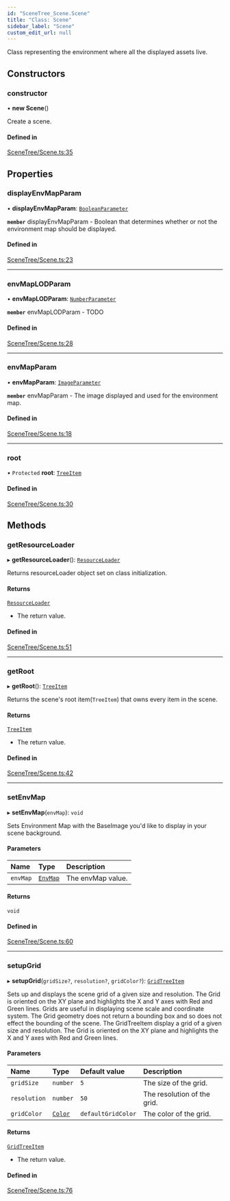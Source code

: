 ```yaml
---
id: "SceneTree_Scene.Scene"
title: "Class: Scene"
sidebar_label: "Scene"
custom_edit_url: null
---
```




Class representing the environment where all the displayed assets live.

## Constructors

### constructor

• **new Scene**()

Create a scene.

#### Defined in

[SceneTree/Scene.ts:35](https://github.com/ZeaInc/zea-engine/blob/434f018d2/src/SceneTree/Scene.ts#L35)

## Properties

### displayEnvMapParam

• **displayEnvMapParam**: [`BooleanParameter`](Parameters/SceneTree_Parameters_BooleanParameter.BooleanParameter)

**`member`** displayEnvMapParam - Boolean that determines whether or not the environment map should be displayed.

#### Defined in

[SceneTree/Scene.ts:23](https://github.com/ZeaInc/zea-engine/blob/434f018d2/src/SceneTree/Scene.ts#L23)

___

### envMapLODParam

• **envMapLODParam**: [`NumberParameter`](Parameters/SceneTree_Parameters_NumberParameter.NumberParameter)

**`member`** envMapLODParam - TODO

#### Defined in

[SceneTree/Scene.ts:28](https://github.com/ZeaInc/zea-engine/blob/434f018d2/src/SceneTree/Scene.ts#L28)

___

### envMapParam

• **envMapParam**: [`ImageParameter`](Parameters/SceneTree_Parameters_ImageParameter.ImageParameter)

**`member`** envMapParam - The image displayed and used for the environment map.

#### Defined in

[SceneTree/Scene.ts:18](https://github.com/ZeaInc/zea-engine/blob/434f018d2/src/SceneTree/Scene.ts#L18)

___

### root

• `Protected` **root**: [`TreeItem`](SceneTree_TreeItem.TreeItem)

#### Defined in

[SceneTree/Scene.ts:30](https://github.com/ZeaInc/zea-engine/blob/434f018d2/src/SceneTree/Scene.ts#L30)

## Methods

### getResourceLoader

▸ **getResourceLoader**(): [`ResourceLoader`](SceneTree_resourceLoader.ResourceLoader)

Returns resourceLoader object set on class initialization.

#### Returns

[`ResourceLoader`](SceneTree_resourceLoader.ResourceLoader)

- The return value.

#### Defined in

[SceneTree/Scene.ts:51](https://github.com/ZeaInc/zea-engine/blob/434f018d2/src/SceneTree/Scene.ts#L51)

___

### getRoot

▸ **getRoot**(): [`TreeItem`](SceneTree_TreeItem.TreeItem)

Returns the scene's root item(`TreeItem`) that owns every item in the scene.

#### Returns

[`TreeItem`](SceneTree_TreeItem.TreeItem)

- The return value.

#### Defined in

[SceneTree/Scene.ts:42](https://github.com/ZeaInc/zea-engine/blob/434f018d2/src/SceneTree/Scene.ts#L42)

___

### setEnvMap

▸ **setEnvMap**(`envMap`): `void`

Sets Environment Map with the BaseImage you'd like to display in your scene background.

#### Parameters

| Name | Type | Description |
| :------ | :------ | :------ |
| `envMap` | [`EnvMap`](Images/SceneTree_Images_EnvMap.EnvMap) | The envMap value. |

#### Returns

`void`

#### Defined in

[SceneTree/Scene.ts:60](https://github.com/ZeaInc/zea-engine/blob/434f018d2/src/SceneTree/Scene.ts#L60)

___

### setupGrid

▸ **setupGrid**(`gridSize?`, `resolution?`, `gridColor?`): [`GridTreeItem`](SceneTree_GridTreeItem.GridTreeItem)

Sets up and displays the scene grid of a given size and resolution. The Grid is oriented on the XY plane
and highlights the X and Y axes with Red and Green lines. Grids are useful in displaying scene scale and coordinate system.
The Grid geometry does not return a bounding box and so does not effect the bounding of the scene.
The GridTreeItem display a grid of a given size and resolution. The Grid is oriented on the XY plane
and highlights the X and Y axes with Red and Green lines.

#### Parameters

| Name | Type | Default value | Description |
| :------ | :------ | :------ | :------ |
| `gridSize` | `number` | `5` | The size of the grid. |
| `resolution` | `number` | `50` | The resolution of the grid. |
| `gridColor` | [`Color`](../Math/Math_Color.Color) | `defaultGridColor` | The color of the grid. |

#### Returns

[`GridTreeItem`](SceneTree_GridTreeItem.GridTreeItem)

- The return value.

#### Defined in

[SceneTree/Scene.ts:76](https://github.com/ZeaInc/zea-engine/blob/434f018d2/src/SceneTree/Scene.ts#L76)

